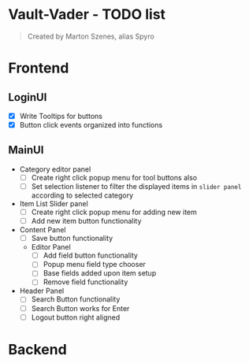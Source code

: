 # Vault-Vader - TODO list
> Created by Marton Szenes, alias Spyro  

# Frontend

## LoginUI

- [x] Write Tooltips for buttons
- [x] Button click events organized into functions
  
## MainUI

- Category editor panel
  - [ ] Create right click popup menu for tool buttons also
  - [ ] Set selection listener to filter the displayed items in `slider panel` according to selected category 
- Item List Slider panel
  - [ ] Create right click popup menu for adding new item
  - [ ] Add new item button functionality
- Content Panel
  - [ ] Save button functionality
  - Editor Panel
    - [ ] Add field button functionality
    - [ ] Popup menu field type chooser
    - [ ] Base fields added upon item setup
    - [ ] Remove field functionality
- Header Panel
  - [ ] Search Button functionality
  - [ ] Search Button works for Enter
  - [ ] Logout button right aligned
  
# Backend

